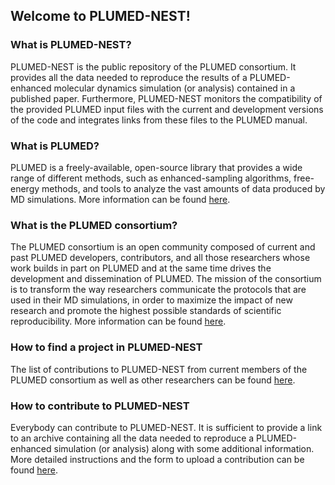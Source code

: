 Welcome to PLUMED-NEST!
-----------------------------

### What is PLUMED-NEST?

  PLUMED-NEST is the public repository of the PLUMED consortium. It provides all the data
  needed to reproduce the results of a PLUMED-enhanced molecular dynamics simulation (or analysis)
  contained in a published paper. Furthermore, PLUMED-NEST monitors the compatibility of the provided
  PLUMED input files with the current and development versions of the code and integrates links from these files to the 
  PLUMED manual. 

### What is PLUMED?

  PLUMED is a freely-available, open-source library that provides a wide range of different methods, such as enhanced-sampling algorithms, free-energy methods, and tools to analyze the vast amounts 
  of data produced by MD simulations. More information can be found [here](http://www.plumed.org). 

### What is the PLUMED consortium?

  The PLUMED consortium is an open community composed of current and past PLUMED developers, contributors, 
  and all those researchers whose work builds in part on PLUMED and at the same time drives 
  the development and dissemination of PLUMED.
  The mission of the consortium is to transform the way researchers communicate the 
  protocols that are used in their MD simulations, in order to maximize the impact of 
  new research and promote the highest possible standards of scientific reproducibility. 
  More information can be found [here](consortium.md). 

### How to find a project in PLUMED-NEST

  The list of contributions to PLUMED-NEST from current members of the PLUMED consortium as well as other researchers
  can be found [here](browse.md).

### How to contribute to PLUMED-NEST

  Everybody can contribute to PLUMED-NEST. It is sufficient to provide
  a link to an archive containing all the data needed to reproduce a 
  PLUMED-enhanced simulation (or analysis) along with some additional information.
  More detailed instructions and the form to upload a contribution can be found [here](contribute.md).

